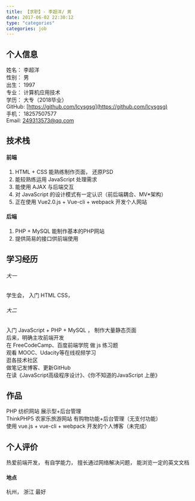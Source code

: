 ```yaml
---
title: 【求职】- 李超洋/ 男
date: 2017-06-02 22:30:12
type: "categories"
categories: job
---
```


## 个人信息

姓名： 李超洋  
性别： 男  
出生： 1997  
专业： 计算机应用技术  
学历： 大专（2018毕业）  
GitHub: [https://github.com/lcysgsg](https://github.com/lcysgsg)    
手机： 18257507577  
Email:  249313573@qq.com

## 技术栈

#### 前端
1. HTML + CSS 能熟练制作页面， 还原PSD
2. 能较熟练运用 JavaScript 处理需求
4. 能使用 AJAX 与后端交互
5. 对 JavaScript 的设计模式有一定认识（前后端耦合、MV*架构）
6. 正在使用 Vue2.0.js + Vue-cli + webpack 开发个人网站

#### 后端
1. PHP + MySQL 能制作基本的PHP网站
2. 提供简易的接口供前端使用

## 学习经历
###### 大一 
学生会， 入门 HTML CSS， 
###### 大二
入门 JavaScript + PHP + MySQL  ， 制作大量静态页面  
后来，明确主攻前端开发  
在 FreeCodeCamp、百度前端学院 做 js 练习题  
观看 MOOC、Udacity等在线视频学习  
逛各技术社区  
做笔记发博客、更新GitHub  
在读《JavaScript高级程序设计》、《你不知道的JavaScript 上册》

## 作品
PHP 纺织网站 展示型+后台管理  
ThinkPHP5 农家乐旅游网站 有购物功能+后台管理（无支付功能）    
使用 vue.js + vue-cli + webpack 开发的个人博客（未完成）

## 个人评价
热爱前端开发， 有自学能力， 擅长通过网络解决问题， 能浏览一定的英文文档

#### 地点
杭州， 浙江 最好